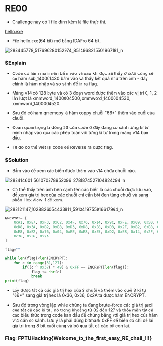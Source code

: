 # RE00
* Challenge này có 1 file đính kèm là file thực thi.

[hello.exe](https://github.com/M4rv3l-M3tavers3/FPTUHACKINGCTF2022-/blob/main/RE/hello.exe)
* File hello.exe(64 bit) mở bằng IDAPro 64 bit.

![288445778_517696280152974_8514968215501967181_n](https://user-images.githubusercontent.com/95297205/175897366-996b385a-da3f-4450-9624-d076d5d788f0.png)

### $Explain
* Code có hàm main nên bấm vào và sau khi đọc sẽ thấy ở dưới cùng sẽ có hàm sub_140001430 bấm vào và thấy kết quả như trên ảnh - đây chính là hàm nhập và so sánh để in ra flag.

* Mảng v14 có 128 byte và có 3 đoạn word được thêm vào các vị trí 0, 1, 2  lần lượt là xmmword_1400004500, xmmword_1400004530, xmmword_1400004520.

* Sau đó có hàm qmemcpy là hàm coppy chuỗi "66*" thêm vào cuối của chuỗi.

* Đoạn quan trọng là dòng 36 của code ở đây đang so sánh từng kí tự mình nhập vào qua các phép toán với từng kí tự trong mảng v14 ban đầu.

* Từ đó có thể viết lại code để Reverse ra được flag.

### $Solution
* Bấm vào để xem các biến được thêm vào v14 chứa chuỗi nào.

![283414601_561070378952396_2781874527104824294_n](https://user-images.githubusercontent.com/95297205/175902032-b145b8cd-0528-47af-9738-7f91d8512814.png)

* Có thể thấy trên ảnh bên cạnh tên các biến là các chuỗi được lưu vào, để xem giá trị hex của các chuỗi chỉ cần bôi đen từng chuỗi và sang phần Hex View-1 để xem.

![288121147_1028826054433811_5913419755916617964_n](https://user-images.githubusercontent.com/95297205/175904996-955adc7d-8a24-47b1-a3aa-a8ae9b37b055.png)



``` python
ENCRYPT= [
    0xA1, 0xB7, 0xF3, 0xC2, 0x4F, 0x76, 0x14, 0x9C, 0xFE, 0x09, 0x50, 0x8C, 0x60, 0xB2, 0x6B, 0x14,
    0xD8, 0x3A, 0xB2, 0xE8, 0xD3, 0xD8, 0xE8, 0xD3, 0x2F, 0xB2, 0xE8, 0x81, 0xFE, 0x35, 0x04, 0xD3,
    0xE8, 0xB2, 0x76, 0x04, 0xEE, 0xE8, 0x55, 0xD2, 0xE8, 0x14, 0x2F, 0x76, 0x6B, 0x6B, 0xE8, 0x36,
    0x36, 0x36, 0x2A
]

flag=""

while len(flag)<len(ENCRYPT):
    for c in range(32,127):
        if((c ^ 0x37) * 49) & 0xFF == ENCRYPT[len(flag)]:
            flag += chr(c)
            break
print(flag)
```

* Lấy được tất cả các giá trị hex của 3 chuỗi và thêm vào cuối 3 kí tự "66*" sang giá trị hex là 0x36, 0x36, 0x2A ta được hàm ENCRYPT.

* Sau đó trong vòng lặp while chúng ta đang brute-force các giá trị ascii của tất cả các kí tự , nó trong khoảng từ 32 đến 127 và thỏa mãn tất cả các biểu thức trong code ban đầu để chúng bằng với giá trị hex của hàm v14 cần so sánh. Lưu ý là phải dùng bitmask 0xFF để biến đó chỉ để lại giá trị trong 8 bit cuối cùng và bỏ qua tất cả các bit còn lại.
### Flag: FPTUHacking{Welcome_to_the_first_easy_RE_chall_!!!}
